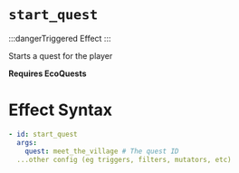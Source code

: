 # `start_quest`

:::dangerTriggered Effect
:::

Starts a quest for the player

**Requires EcoQuests**

# Effect Syntax

```yaml
- id: start_quest
  args:
    quest: meet_the_village # The quest ID
  ...other config (eg triggers, filters, mutators, etc)
```
